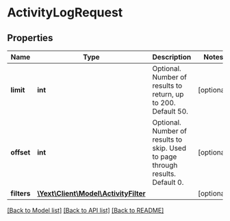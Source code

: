 # ActivityLogRequest

## Properties
Name | Type | Description | Notes
------------ | ------------- | ------------- | -------------
**limit** | **int** | Optional.  Number of results to return, up to 200. Default 50. | [optional] 
**offset** | **int** | Optional.  Number of results to skip.  Used to page through results. Default 0. | [optional] 
**filters** | [**\Yext\Client\Model\ActivityFilter**](ActivityFilter.md) |  | [optional] 

[[Back to Model list]](../README.md#documentation-for-models) [[Back to API list]](../README.md#documentation-for-api-endpoints) [[Back to README]](../README.md)


